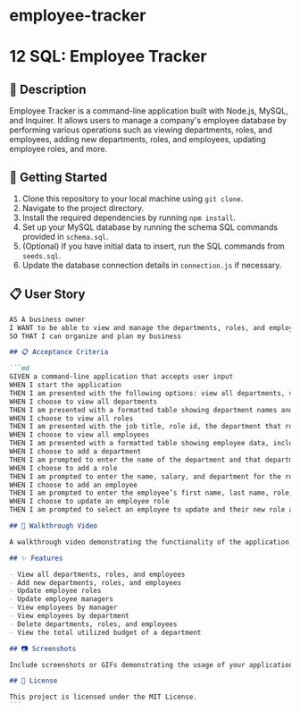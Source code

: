# employee-tracker

# 12 SQL: Employee Tracker

## 📝 Description

Employee Tracker is a command-line application built with Node.js, MySQL, and Inquirer. It allows users to manage a company's employee database by performing various operations such as viewing departments, roles, and employees, adding new departments, roles, and employees, updating employee roles, and more.

## 🚀 Getting Started

1. Clone this repository to your local machine using `git clone`.
2. Navigate to the project directory.
3. Install the required dependencies by running `npm install`.
4. Set up your MySQL database by running the schema SQL commands provided in `schema.sql`.
5. (Optional) If you have initial data to insert, run the SQL commands from `seeds.sql`.
6. Update the database connection details in `connection.js` if necessary.

## 📋 User Story

````md
AS A business owner
I WANT to be able to view and manage the departments, roles, and employees in my company
SO THAT I can organize and plan my business

## 📋 Acceptance Criteria

```md
GIVEN a command-line application that accepts user input
WHEN I start the application
THEN I am presented with the following options: view all departments, view all roles, view all employees, add a department, add a role, add an employee, and update an employee role
WHEN I choose to view all departments
THEN I am presented with a formatted table showing department names and department ids
WHEN I choose to view all roles
THEN I am presented with the job title, role id, the department that role belongs to, and the salary for that role
WHEN I choose to view all employees
THEN I am presented with a formatted table showing employee data, including employee ids, first names, last names, job titles, departments, salaries, and managers that the employees report to
WHEN I choose to add a department
THEN I am prompted to enter the name of the department and that department is added to the database
WHEN I choose to add a role
THEN I am prompted to enter the name, salary, and department for the role and that role is added to the database
WHEN I choose to add an employee
THEN I am prompted to enter the employee’s first name, last name, role, and manager, and that employee is added to the database
WHEN I choose to update an employee role
THEN I am prompted to select an employee to update and their new role and this information is updated in the database

## 🎥 Walkthrough Video

A walkthrough video demonstrating the functionality of the application can be found [here](insert_link).

## ✨ Features

- View all departments, roles, and employees
- Add new departments, roles, and employees
- Update employee roles
- Update employee managers
- View employees by manager
- View employees by department
- Delete departments, roles, and employees
- View the total utilized budget of a department

## 📷 Screenshots

Include screenshots or GIFs demonstrating the usage of your application.

## 📝 License

This project is licensed under the MIT License.
```
````

